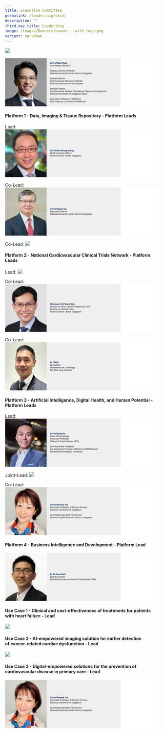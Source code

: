 ```yaml
---
title: Executive Committee
permalink: /leadership/exco/
description: ""
third_nav_title: Leadership
image: /images/Banners/banner - with logo.png
variant: markdown
---
```

![](/images/01_Leadership/02_Executive%20Committee/cadence%20-%2001.png)

![](/images/01_Leadership/02_Executive%20Committee/cadence%20-%2002.png)

#### **Platform 1 - Data, Imaging & Tissue Repository - Platform Leads**

Lead:
![](/images/01_Leadership/02_Executive%20Committee/cadence%20-%2009.png)

Co-Lead:
![](/images/01_Leadership/02_Executive%20Committee/cadence%20-%2010.png)

Co-Lead:
![](/images/01_Leadership/02_Executive%20Committee/cadence%20-%2005.png)

#### **Platform 2 - National Cardiovascular Clinical Trials Network - Platform Leads**

Lead:
![](/images/01_Leadership/02_Executive%20Committee/cadence%20-%2004.png)

Co-Lead:
![](/images/01_Leadership/02_Executive%20Committee/cadence%20-%2011.png)

Co-Lead:
![](/images/01_Leadership/02_Executive%20Committee/cadence%20-%2012.png)

#### **Platform 3 - Artificial Intelligence, Digital Health, and Human Potential - Platform Leads**

Lead:
![](/images/01_Leadership/02_Executive%20Committee/cadence%20-%2013.png)

Joint-Lead:
![](/images/01_Leadership/02_Executive%20Committee/cadence%20-%2014.png)

Co-Lead:
![](/images/01_Leadership/02_Executive%20Committee/cadence%20-%2008.png)

#### **Platform 4 - Business Intelligence and Development - Platform Lead**
![](/images/01_Leadership/02_Executive%20Committee/cadence%20-%2007.png)

#### **Use Case 1 - Clinical and cost-effectiveness of treatments for patients with heart failure - Lead**
![](/images/01_Leadership/02_Executive%20Committee/cadence%20-%2003.png)

#### **Use Case 2 - AI-empowered imaging solution for earlier detection of cancer-related cardiac dysfunction - Lead**
![](/images/01_Leadership/02_Executive%20Committee/cadence%20-%2006.png)

#### **Use Case 3 - Digital-empowered solutions for the prevention of cardiovascular disease in primary care  - Lead**
![](/images/01_Leadership/02_Executive%20Committee/cadence%20-%2008.png)